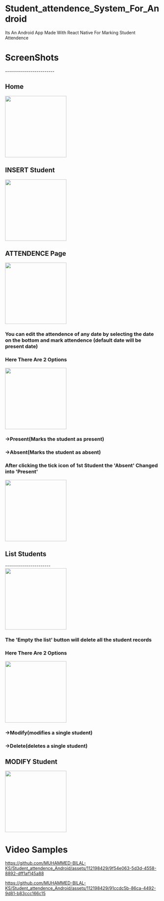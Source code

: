 # Student_attendence_System_For_Android<br>
Its An Android App Made With React Native For Marking Student Attendence <br>

# ScreenShots
-------------------------<br>

## Home<br>
<img src="https://github.com/MUHAMMED-BILAL-KS/Student_attendence_Android/assets/112198429/3e78c350-9aed-480c-9ca0-387b3b99d29f" width="200" /><br>

## INSERT Student<br>
<img src="https://github.com/MUHAMMED-BILAL-KS/Student_attendence_Android/assets/112198429/abb73f87-f750-4f26-87b0-ce4d5ffd4841" width="200" /><br>

## ATTENDENCE Page<br>
<img src="https://github.com/MUHAMMED-BILAL-KS/Student_attendence_Android/assets/112198429/91eb6ac2-ed34-46e0-b22a-5bc95022b936" width="200" /><br>
### You can edit the attendence of any date by selecting the date on the bottom and mark attendence (default date will be present date)
### Here There Are 2 Options <br>
<img src="https://github.com/MUHAMMED-BILAL-KS/Student_attendence_Android/assets/112198429/50c07a63-b86d-4e54-8690-f33aef99ffa5" width="200" /><br>
### ->Present(Marks the student as present) <br>
### ->Absent(Marks the student as absent) <br>
### After clicking the tick icon of 1st Student the 'Absent' Changed into 'Present'<br>
<img src="https://github.com/MUHAMMED-BILAL-KS/Student_attendence_Android/assets/112198429/afe7c9fd-50a5-44d3-bc67-d8bd7cc16404" width="200" /><br>

## List Students
-----------------------<br>
<img src="https://github.com/MUHAMMED-BILAL-KS/Student_attendence_Android/assets/112198429/ca3e20c0-434c-42d0-82bc-3dce11a55e3f" width="200" /><br>
### The 'Empty the list' button will delete all the student records 
### Here There Are 2 Options<br>
<img src="https://github.com/MUHAMMED-BILAL-KS/Student_attendence_Android/assets/112198429/efccaaaf-781b-46f6-860f-a00003351f2e" width="200" /><br>
### ->Modify(modifies a single student)<br>
### ->Delete(deletes a single student)<br>

## MODIFY Student<br>
<img src="https://github.com/MUHAMMED-BILAL-KS/Student_attendence_Android/assets/112198429/72692e12-a6e6-4b23-a247-c5741c57e6b7" width="200" /><br>

# Video Samples

https://github.com/MUHAMMED-BILAL-KS/Student_attendence_Android/assets/112198429/9f54e063-5d3d-4558-8892-dff1af145a88

https://github.com/MUHAMMED-BILAL-KS/Student_attendence_Android/assets/112198429/91ccdc5b-86ca-4492-9d81-b83ccc166c15


